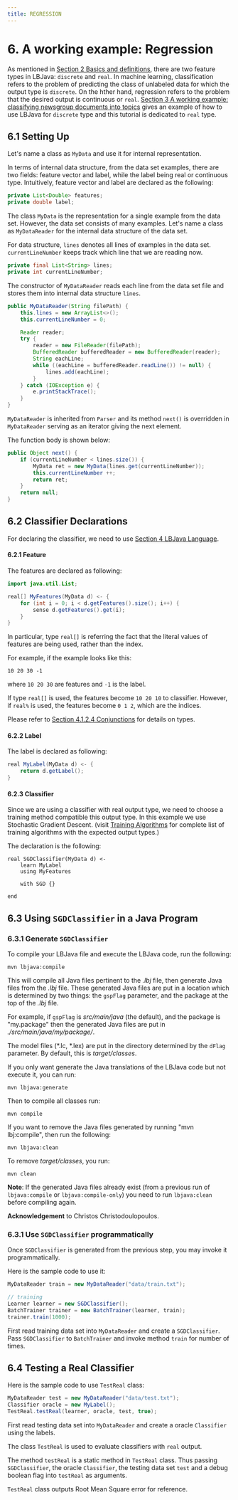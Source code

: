 ```yaml
---
title: REGRESSION
---
```


# 6. A working example: Regression

As mentioned in [Section 2 Basics and definitions](DEFINITION.md#feature), there are two feature types in LBJava: `discrete` and `real`. In machine learning, classification refers to the problem of predicting the class of unlabeled data for which the output type is `discrete`. On the hther hand, regression refers to the problem that the desired output is continuous or `real`. [Section 3 A working example: classifying newsgroup documents into topics](20NEWSGROUP.md) gives an example of how to use LBJava for `discrete` type and this tutorial is dedicated to `real` type.

## 6.1 Setting Up

Let's name a class as `MyData` and use it for internal representation.

In terms of internal data structure, from the data set examples, there are two fields: feature vector and label, while the label being real or continuous type. Intuitively, feature vector and label are declared as the following:

```java
private List<Double> features;
private double label;
```

The class `MyData` is the representation for a single example from the data set. However, the data set consists of many examples. Let's name a class as `MyDataReader` for the internal data structure of the data set.

For data structure, `lines` denotes all lines of examples in the data set. `currentLineNumber` keeps track which line that we are reading now.

```java
private final List<String> lines;
private int currentLineNumber;
```

The constructor of `MyDataReader` reads each line from the data set file and stores them into internal data structure `lines`.

```java
public MyDataReader(String filePath) {
    this.lines = new ArrayList<>();
    this.currentLineNumber = 0;

    Reader reader;
    try {
        reader = new FileReader(filePath);
        BufferedReader bufferedReader = new BufferedReader(reader);
        String eachLine;
        while ((eachLine = bufferedReader.readLine()) != null) {
            lines.add(eachLine);
        }
    } catch (IOException e) {
        e.printStackTrace();
    }
}
```

`MyDataReader` is inherited from `Parser` and its method `next()` is overridden in `MyDataReader` serving as an iterator giving the next element.

The function body is shown below:

```java
public Object next() {
    if (currentLineNumber < lines.size()) {
        MyData ret = new MyData(lines.get(currentLineNumber));
        this.currentLineNumber ++;
        return ret;
    }
    return null;
}
```

## 6.2 Classifier Declarations

For declaring the classifier, we need to use [Section 4 LBJava Language](LBJLANGUAGE.md).

#### 6.2.1 Feature

The features are declared as following:

```java
import java.util.List;

real[] MyFeatures(MyData d) <- {
    for (int i = 0; i < d.getFeatures().size(); i++) {
        sense d.getFeatures().get(i);
    }
}

```

In particular, type `real[]` is referring the fact that the literal values of features are being used, rather than the index.

For example, if the example looks like this:

```
10 20 30 -1
```
where `10 20 30` are features and `-1` is the label.

If type `real[]` is used, the features become `10 20 10` to classifier. However, if `real%` is used, the features become `0 1 2`, which are the indices.

Please refer to [Section 4.1.2.4 Conjunctions](LBJLANGUAGE.md) for details on types.

#### 6.2.2 Label

The label is declared as following:

```java
real MyLabel(MyData d) <- {
    return d.getLabel();
}
```
#### 6.2.3 Classifier

Since we are using a classifier with real output type, we need to choose a training method compatible this output type. In this example we use Stochastic Gradient Descent. (visit [Training Algorithms](ALGORITHMS.md) for complete list of training algorithms with the expected output types.)

The declaration is the following:

```
real SGDClassifier(MyData d) <-
    learn MyLabel
    using MyFeatures

    with SGD {}

end
```

## 6.3 Using `SGDClassifier` in a Java Program

### 6.3.1 Generate `SGDClassifier`

To compile your LBJava file and execute the LBJava code, run the following:

```
mvn lbjava:compile
```

This will compile all Java files pertinent to the _.lbj_ file, then generate Java
files from the _.lbj_ file. These generated Java files are put in a location which is
determined by two things: the `gspFlag` parameter, and the package at the top of the _.lbj_ file.

For example, if `gspFlag` is _src/main/java_ (the default), and the package is "my.package" then the
generated Java files are put in _./src/main/java/my/package/_.
   
The model files (*.lc, *.lex) are put in the directory determined by the `dFlag` parameter.
By default, this is _target/classes_.

If you only want generate the Java translations of the LBJava code but not execute it, you can run:

```
mvn lbjava:generate
```

Then to compile all classes run:

```
mvn compile
```
If you want to remove the Java files generated by running "mvn lbj:compile", then run the following:

```
mvn lbjava:clean
```

To remove _target/classes_, you run:

```
mvn clean
```

**Note**: If the generated Java files already exist (from a previous run of `lbjava:compile`
or `lbjava:compile-only`) you need to run `lbjava:clean` before compiling again.

**Acknowledgement** to Christos Christodoulopoulos.

### 6.3.1 Use `SGDClassifier` programmatically

Once `SGDClassifier` is generated from the previous step, you may invoke it programmatically.

Here is the sample code to use it:

```java
MyDataReader train = new MyDataReader("data/train.txt");

// training
Learner learner = new SGDClassifier();
BatchTrainer trainer = new BatchTrainer(learner, train);
trainer.train(1000);

```

First read training data set into `MyDataReader` and create a `SGDClassifier`.
Pass `SGDClassifier` to `BatchTrainer` and invoke method `train` for number of times.

## 6.4 Testing a Real Classifier

Here is the sample code to use `TestReal` class:

```java
MyDataReader test = new MyDataReader("data/test.txt");
Classifier oracle = new MyLabel();
TestReal.testReal(learner, oracle, test, true);
```

First read testing data set into `MyDataReader` and create a oracle `Classifier` using the labels.

The class `TestReal` is used to evaluate classifiers with `real` output.

The method `testReal` is a static method in `TestReal` class. Thus passing `SGDClassifier`, the oracle `Classifier`, the testing data set `test` and a debug boolean flag into `testReal` as arguments.

`TestReal` class outputs Root Mean Square error for reference.
